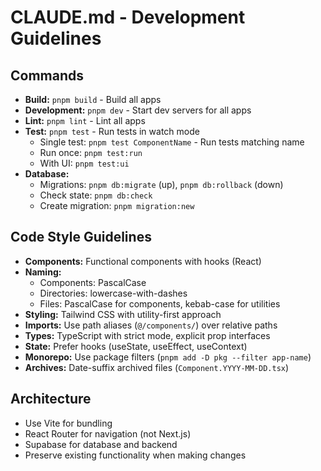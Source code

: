 # CLAUDE.md - Development Guidelines

## Commands
- **Build:** `pnpm build` - Build all apps
- **Development:** `pnpm dev` - Start dev servers for all apps
- **Lint:** `pnpm lint` - Lint all apps
- **Test:** `pnpm test` - Run tests in watch mode
  - Single test: `pnpm test ComponentName` - Run tests matching name
  - Run once: `pnpm test:run`
  - With UI: `pnpm test:ui`
- **Database:**
  - Migrations: `pnpm db:migrate` (up), `pnpm db:rollback` (down)
  - Check state: `pnpm db:check`
  - Create migration: `pnpm migration:new`

## Code Style Guidelines
- **Components:** Functional components with hooks (React)
- **Naming:**
  - Components: PascalCase
  - Directories: lowercase-with-dashes
  - Files: PascalCase for components, kebab-case for utilities
- **Styling:** Tailwind CSS with utility-first approach
- **Imports:** Use path aliases (`@/components/`) over relative paths
- **Types:** TypeScript with strict mode, explicit prop interfaces
- **State:** Prefer hooks (useState, useEffect, useContext)
- **Monorepo:** Use package filters (`pnpm add -D pkg --filter app-name`)
- **Archives:** Date-suffix archived files (`Component.YYYY-MM-DD.tsx`)

## Architecture
- Use Vite for bundling
- React Router for navigation (not Next.js)
- Supabase for database and backend
- Preserve existing functionality when making changes